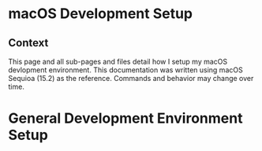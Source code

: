 # macOS Development Setup
## Context
This page and all sub-pages and files detail how I setup my macOS devlopment environment. This documentation was written using macOS Sequioa (15.2) as the reference. Commands and behavior may change over time.

# General Development Environment Setup
